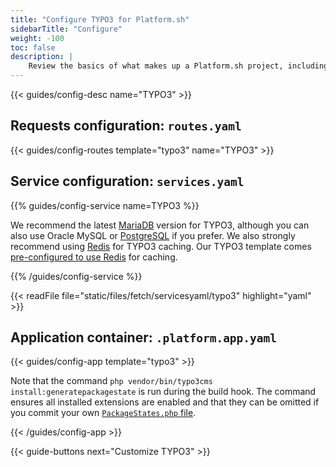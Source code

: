 ```yaml
---
title: "Configure TYPO3 for Platform.sh"
sidebarTitle: "Configure"
weight: -100
toc: false
description: |
    Review the basics of what makes up a Platform.sh project, including its three principle configuration files and how to define them for TYPO3.
---
```


{{< guides/config-desc name="TYPO3" >}}

## Requests configuration: `routes.yaml`

{{< guides/config-routes template="typo3" name="TYPO3" >}}

## Service configuration: `services.yaml`

{{% guides/config-service name=TYPO3 %}}

We recommend the latest [MariaDB](/configuration/services/mysql/_index.md) version for TYPO3,
although you can also use Oracle MySQL or [PostgreSQL](/configuration/services/postgresql.md) if you prefer.
We also strongly recommend using [Redis](/configuration/services/redis.md) for TYPO3 caching.
Our TYPO3 template comes [pre-configured to use Redis](https://github.com/platformsh-templates/typo3#user-content-customizations) for caching.

{{% /guides/config-service %}}

{{< readFile file="static/files/fetch/servicesyaml/typo3" highlight="yaml" >}}

## Application container: `.platform.app.yaml`

{{< guides/config-app template="typo3" >}}

Note that the command `php vendor/bin/typo3cms install:generatepackagestate` is run during the build hook.
The command ensures all installed extensions are enabled
and that they can be omitted if you commit your own [`PackageStates.php` file](https://docs.typo3.org/m/typo3/reference-coreapi/master/en-us/ExtensionArchitecture/ExtensionManagement/Index.html#installing-extensions).

{{< /guides/config-app >}}

{{< guide-buttons next="Customize TYPO3" >}}
